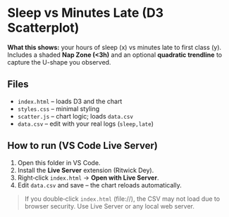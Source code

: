 # Sleep vs Minutes Late (D3 Scatterplot)

**What this shows:** your hours of sleep (x) vs minutes late to first class (y). Includes a shaded **Nap Zone (<3h)** and an optional **quadratic trendline** to capture the U-shape you observed.

## Files
- `index.html` – loads D3 and the chart
- `styles.css` – minimal styling
- `scatter.js` – chart logic; loads `data.csv`
- `data.csv` – edit with your real logs (`sleep,late`)

## How to run (VS Code Live Server)
1. Open this folder in VS Code.
2. Install the **Live Server** extension (Ritwick Dey).
3. Right‑click `index.html` → **Open with Live Server**.
4. Edit `data.csv` and save – the chart reloads automatically.

> If you double‑click `index.html` (file://), the CSV may not load due to browser security. Use Live Server or any local web server.
